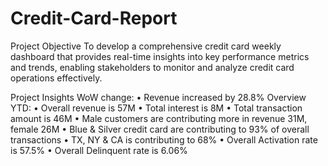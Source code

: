 # Credit-Card-Report
Project Objective
To develop a comprehensive credit
card weekly dashboard that
provides real-time insights into key
performance metrics and trends,
enabling stakeholders to monitor
and analyze credit card operations
effectively.

Project Insights
WoW change:
• Revenue increased by 28.8%
Overview YTD:
• Overall revenue is 57M
• Total interest is 8M
• Total transaction amount is 46M
• Male customers are contributing more in revenue 31M, female 26M
• Blue & Silver credit card are contributing to 93% of overall
transactions
• TX, NY & CA is contributing to 68%
• Overall Activation rate is 57.5%
• Overall Delinquent rate is 6.06%
